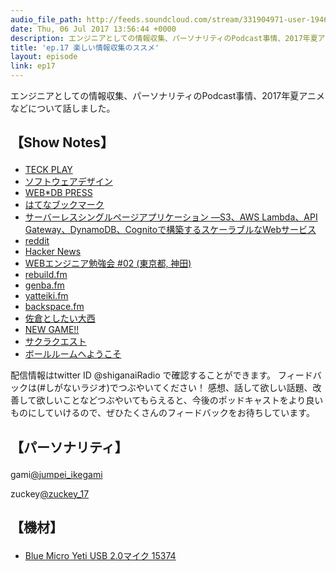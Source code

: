 ```yaml
---
audio_file_path: http://feeds.soundcloud.com/stream/331904971-user-194620696-ep17.mp3
date: Thu, 06 Jul 2017 13:56:44 +0000
description: エンジニアとしての情報収集、パーソナリティのPodcast事情、2017年夏アニメなどについて話しました。
title: 'ep.17 楽しい情報収集のススメ'
layout: episode
link: ep17
---
```


<p><span>エンジニアとしての情報収集、パーソナリティのPodcast事情、2017年夏アニメなどについて話しました。</span></p>
<h2>
  <p>【Show Notes】</p>
</h2>
<ul>
  <li><a href="https://techplay.jp/" target="_blank">TECK PLAY</a></li>
  <li><a href="http://amzn.to/2sOnB98" target="_blank">ソフトウェアデザイン</a></li>
  <li><a href="http://amzn.to/2tNpvLt" target="_blank">WEB*DB PRESS</a></li>
  <li><a href="http://b.hatena.ne.jp/" target="_blank">はてなブックマーク</a></li>
  <li><a href="http://amzn.to/2sioOpg" target="_blank">サーバーレスシングルページアプリケーション ―S3、AWS Lambda、API Gateway、DynamoDB、Cognitoで構築するスケーラブルなWebサービス</a></li>
  <li><a href="https://www.reddit.com/" target="_blank">reddit</a></li>
  <li><a href="https://news.ycombinator.com/" target="_blank">Hacker News</a></li>
  <li><a href="https://connpass.com/event/60947/" target="_blank">WEBエンジニア勉強会 #02 (東京都, 神田)</a></li>
  <li><a href="http://rebuild.fm/" target="_blank">rebuild.fm</a></li>
  <li><a href="https://genba.fm/" target="_blank">genba.fm</a></li>
  <li><a href="https://yatteiki.fm/" target="_blank">yatteiki.fm</a></li>
  <li><a href="http://backspace.fm/" target="_blank">backspace.fm</a></li>
  <li><a href="http://www.onsen.ag/program/toshitai/" target="_blank">佐倉としたい大西</a></li>
  <li><a href="http://newgame-anime.com/" target="_blank">NEW GAME!!</a></li>
  <li><a href="http://amzn.to/2tOaXeJ" target="_blank">サクラクエスト</a></li>
  <li><a href="http://amzn.to/2troUwI" target="_blank">ボールルームヘようこそ</a></li>
</ul>
<p><span>
  配信情報はtwitter ID @shiganaiRadio で確認することができます。
  フィードバックは(#しがないラジオ)でつぶやいてください！
  感想、話して欲しい話題、改善して欲しいことなどつぶやいてもらえると、今後のポッドキャストをより良いものにしていけるので、ぜひたくさんのフィードバックをお待ちしています。
</span></p>
<h2>
  <p>【パーソナリティ】</p>
</h2>
<p><span>gami<a href="https://twitter.com/search?q=%40jumpei_ikegami&src=typd&lang=ja" target="_blank">@jumpei_ikegami</a></span></p>
<p><span>zuckey<a href="https://twitter.com/search?q=%40zuckey_17&src=typd&lang=ja" target="_blank">@zuckey_17</a></span></p>
<h2>
  <p>【機材】</p>
</h2>
<ul>
    <li><a href="http://amzn.to/2tlkud3" target="_blank">Blue Micro Yeti USB 2.0マイク 15374</a></li>
</ul>
